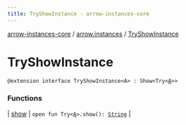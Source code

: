 ```yaml
---
title: TryShowInstance - arrow-instances-core
---
```


[arrow-instances-core](../../index.html) / [arrow.instances](../index.html) / [TryShowInstance](./index.html)

# TryShowInstance

`@extension interface TryShowInstance<A> : Show<Try<`[`A`](index.html#A)`>>`

### Functions

| [show](show.html) | `open fun Try<`[`A`](index.html#A)`>.show(): `[`String`](https://kotlinlang.org/api/latest/jvm/stdlib/kotlin/-string/index.html) |

